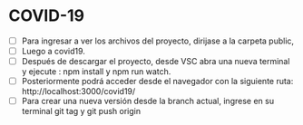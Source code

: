 # COVID-19


- [ ] Para ingresar a ver los archivos del proyecto, dirijase a la carpeta public, 
- [ ] Luego a covid19.
- [ ]  Después de descargar el proyecto, desde VSC abra una nueva terminal y ejecute : 
npm install y  npm run watch.
- [ ] Posteriormente podrá acceder desde el navegador con la siguiente ruta: http://localhost:3000/covid19/
- [ ] Para crear una nueva versión desde la branch actual, ingrese en su terminal git tag <nombretag> y git push origin <nombretag>
